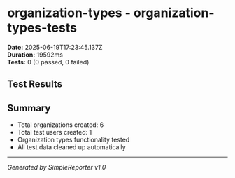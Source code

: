 # organization-types - organization-types-tests

**Date:** 2025-06-19T17:23:45.137Z  
**Duration:** 19592ms  
**Tests:** 0 (0 passed, 0 failed)

## Test Results



## Summary

- Total organizations created: 6
- Total test users created: 1
- Organization types functionality tested
- All test data cleaned up automatically

---
*Generated by SimpleReporter v1.0*
